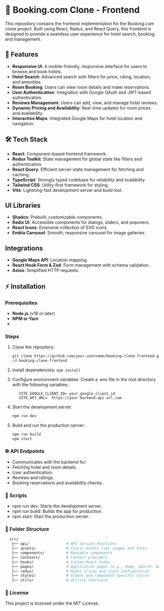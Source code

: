 # 🏨 Booking.com Clone - Frontend

This repository contains the frontend implementation for the Booking.com clone project. Built using React, Redux, and React Query, this frontend is designed to provide a seamless user experience for hotel search, booking, and management.

## 🚀 Features

- **Responsive UI**: A mobile-friendly, responsive interface for users to browse and book hotels.
- **Hotel Search**: Advanced search with filters for price, rating, location, and amenities.
- **Room Booking**: Users can view room details and make reservations.
- **User Authentication**: Integration with Google OAuth and JWT-based authentication.
- **Reviews Management**: Users can add, view, and manage hotel reviews.
- **Dynamic Pricing and Availability**: Real-time updates for room prices and availability.
- **Interactive Maps**: Integrated Google Maps for hotel location and navigation.

## 🛠️ Tech Stack

- **React**: Component-based frontend framework.
- **Redux Toolkit**: State management for global state like filters and authentication.
- **React Query**: Efficient server-state management for fetching and caching.
- **TypeScript**: Strongly typed codebase for reliability and scalability.
- **Tailwind CSS**: Utility-first framework for styling.
- **Vite**: Lightning-fast development server and build tool.

## UI Libraries
- **Shadcn**: Prebuilt, customizable components.
- **Radix UI**: Accessible components for dialogs, sliders, and popovers.
- **React Icons**: Extensive collection of SVG icons.
- **Embla Carousel**: Smooth, responsive carousel for image galleries.

## Integrations
- **Google Maps API**: Location mapping.
- **React Hook Form & Zod**: Form management with schema validation.
- **Axios**: Simplified HTTP requests.

## ⚡ Installation
### Prerequisites
* **Node.js** (v18 or later)
* **NPM or Yarn**
* 
### Steps
1. Clone the repository:
   ```bash
   git clone https://github.com/your-username/booking-clone-frontend.git
   cd booking-clone-frontend
   ```

2. Install dependencies:
   ```npm install ```

3. Configure environment variables: Create a .env file in the root directory with the following variables:
   ```VITE_GOOGLE_MAPS_API_KEY = your_api_key
      VITE_GOOGLE_CLIENT_ID= your_google_client_id
      VITE_API_URL=  https://your-backend-api-url.com
   ```

5. Start the development server:
    ```bash
    npm run dev
    ```

6. Build and run the production server:
    ```bash
    npm run build
    npm start
    ```

### 🌐 API Endpoints
* Communicates with the backend for:
* Fetching hotel and room details.
* User authentication.
* Reviews and ratings.
* Booking reservations and availability checks.
  
### 🔧 Scripts
* npm run dev: Starts the development server.
* npm run build: Builds the app for production.
* npm start: Start the production server.
  
### 📂 Folder Structure
   ```bash
     src/
      ├── api/                 # API service functions
      ├── assets/              # Static assets like images and fonts
      ├── components/          # Reusable components
      ├── contexts/            # Context providers
      ├── hooks/               # Custom React hooks
      ├── pages/               # Application pages (e.g., Home, Search, Booking)
      ├── redux/               # Redux slices and store configuration
      ├── styles/              # Global and component-specific styles
      ├── utils/               # Utility functions
```

### 📜 License
This project is licensed under the MIT License.



